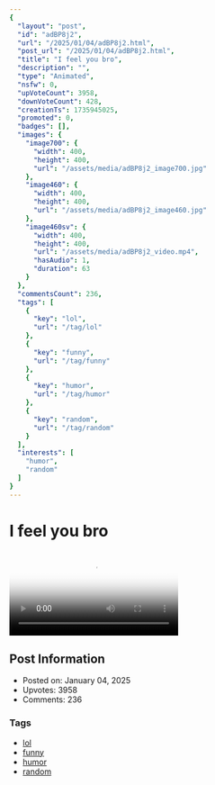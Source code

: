 ```yaml
---
{
  "layout": "post",
  "id": "adBP8j2",
  "url": "/2025/01/04/adBP8j2.html",
  "post_url": "/2025/01/04/adBP8j2.html",
  "title": "I feel you bro",
  "description": "",
  "type": "Animated",
  "nsfw": 0,
  "upVoteCount": 3958,
  "downVoteCount": 428,
  "creationTs": 1735945025,
  "promoted": 0,
  "badges": [],
  "images": {
    "image700": {
      "width": 400,
      "height": 400,
      "url": "/assets/media/adBP8j2_image700.jpg"
    },
    "image460": {
      "width": 400,
      "height": 400,
      "url": "/assets/media/adBP8j2_image460.jpg"
    },
    "image460sv": {
      "width": 400,
      "height": 400,
      "url": "/assets/media/adBP8j2_video.mp4",
      "hasAudio": 1,
      "duration": 63
    }
  },
  "commentsCount": 236,
  "tags": [
    {
      "key": "lol",
      "url": "/tag/lol"
    },
    {
      "key": "funny",
      "url": "/tag/funny"
    },
    {
      "key": "humor",
      "url": "/tag/humor"
    },
    {
      "key": "random",
      "url": "/tag/random"
    }
  ],
  "interests": [
    "humor",
    "random"
  ]
}
---
```


# I feel you bro

<video controls playsinline loop poster="/assets/media/adBP8j2_image460.jpg">
  <source src="/assets/media/adBP8j2_video.mp4" type="video/mp4">
  Your browser does not support the video tag.
</video>

## Post Information

- Posted on: January 04, 2025
- Upvotes: 3958
- Comments: 236

### Tags

- [lol](/tag/lol)
- [funny](/tag/funny)
- [humor](/tag/humor)
- [random](/tag/random)
